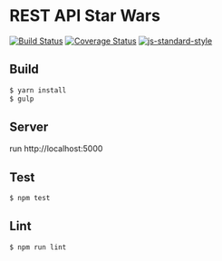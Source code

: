 # REST API Star Wars

[![Build Status](https://travis-ci.com/eduhrcastro/node-api-star-wars.svg?branch=master)](https://travis-ci.com/eduhrcastro/node-api-star-wars) [![Coverage Status](https://coveralls.io/repos/github/eduhrcastro/node-api-star-wars/badge.svg?branch=master)](https://coveralls.io/github/eduhrcastro/node-api-star-wars?branch=master) [![js-standard-style](https://img.shields.io/badge/code%20style-standard-brightgreen.svg)](http://standardjs.com)

## Build

```sh
$ yarn install
$ gulp
```

## Server
run http://localhost:5000

## Test

```sh
$ npm test
```

## Lint

```sh
$ npm run lint
```
